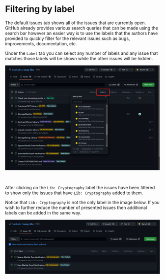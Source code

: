 # Filtering by label

The default issues tab shows all of the issues that are currently open. GitHub already provides various search queries that can be made using the search bar however an easier way is to use the labels that the authors have provided to quickly filter for the relevant issues such as bugs, improvements, documentation, etc.

Under the `Label` tab you can select any number of labels and any issue that matches those labels will be shown while the other issues will be hidden.

![Filter by label image](../../../images/filter-dropdown.png)

<br>

After clicking on the `Lib: Cryptography` label the issues have been filtered to show only the issues that have `Lib: Cryptography` added to them.

Notice that `Lib: Cryptography` is not the only label in the image below. If you wish to further reduce the number of presented issues then additional labels can be added in the same way.

![Filtering issues by an app label image](../../../images/app-filter.png)

